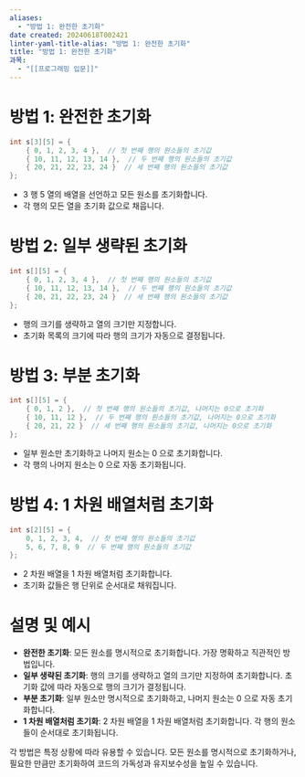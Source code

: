 ```yaml
---
aliases:
  - "방법 1: 완전한 초기화"
date created: 20240618T002421
linter-yaml-title-alias: "방법 1: 완전한 초기화"
title: "방법 1: 완전한 초기화"
과목:
  - "[[프로그래밍 입문]]"
---
```


# 방법 1: 완전한 초기화

```c
int s[3][5] = {
    { 0, 1, 2, 3, 4 },  // 첫 번째 행의 원소들의 초기값
    { 10, 11, 12, 13, 14 },  // 두 번째 행의 원소들의 초기값
    { 20, 21, 22, 23, 24 }  // 세 번째 행의 원소들의 초기값
};
```

- 3 행 5 열의 배열을 선언하고 모든 원소를 초기화합니다.
- 각 행의 모든 열을 초기화 값으로 채웁니다.

# 방법 2: 일부 생략된 초기화

```c
int s[][5] = {
    { 0, 1, 2, 3, 4 },  // 첫 번째 행의 원소들의 초기값
    { 10, 11, 12, 13, 14 },  // 두 번째 행의 원소들의 초기값
    { 20, 21, 22, 23, 24 }  // 세 번째 행의 원소들의 초기값
};
```

- 행의 크기를 생략하고 열의 크기만 지정합니다.
- 초기화 목록의 크기에 따라 행의 크기가 자동으로 결정됩니다.

# 방법 3: 부분 초기화

```c
int s[][5] = {
    { 0, 1, 2 },  // 첫 번째 행의 원소들의 초기값, 나머지는 0으로 초기화
    { 10, 11, 12 },  // 두 번째 행의 원소들의 초기값, 나머지는 0으로 초기화
    { 20, 21, 22 }  // 세 번째 행의 원소들의 초기값, 나머지는 0으로 초기화
};
```

- 일부 원소만 초기화하고 나머지 원소는 0 으로 초기화합니다.
- 각 행의 나머지 원소는 0 으로 자동 초기화됩니다.

# 방법 4: 1 차원 배열처럼 초기화

```c
int s[2][5] = {
    0, 1, 2, 3, 4,  // 첫 번째 행의 원소들의 초기값
    5, 6, 7, 8, 9  // 두 번째 행의 원소들의 초기값
};
```

- 2 차원 배열을 1 차원 배열처럼 초기화합니다.
- 초기화 값들은 행 단위로 순서대로 채워집니다.

# 설명 및 예시

- **완전한 초기화**: 모든 원소를 명시적으로 초기화합니다. 가장 명확하고 직관적인 방법입니다.
- **일부 생략된 초기화**: 행의 크기를 생략하고 열의 크기만 지정하여 초기화합니다. 초기화 값에 따라 자동으로 행의 크기가 결정됩니다.
- **부분 초기화**: 일부 원소만 명시적으로 초기화하고, 나머지 원소는 0 으로 자동 초기화합니다.
- **1 차원 배열처럼 초기화**: 2 차원 배열을 1 차원 배열처럼 초기화합니다. 각 행의 원소들이 순서대로 초기화됩니다.

각 방법은 특정 상황에 따라 유용할 수 있습니다. 모든 원소를 명시적으로 초기화하거나, 필요한 만큼만 초기화하여 코드의 가독성과 유지보수성을 높일 수 있습니다.
